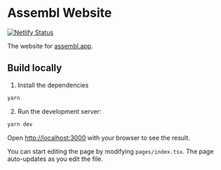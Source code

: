 # Assembl Website

[![Netlify Status](https://api.netlify.com/api/v1/badges/47d05754-5233-43e6-9c88-7324ded0b069/deploy-status)](https://app.netlify.com/sites/magical-basbousa-d146f6/deploys)

The website for [assembl.app](https://assembl.app).

## Build locally

1. Install the dependencies

```bash
yarn
```

2. Run the development server:

```bash
yarn dev
```

Open [http://localhost:3000](http://localhost:3000) with your browser to see the
result.

You can start editing the page by modifying `pages/index.tsx`. The page
auto-updates as you edit the file.
